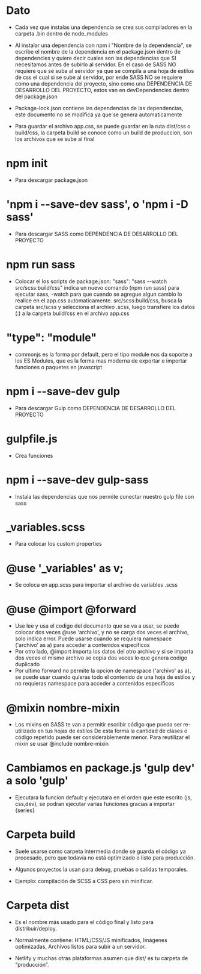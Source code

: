 # Dato
- Cada vez que instalas una dependencia se crea sus compiladores en la carpeta .bin dentro de node_modules

- Al instalar una dependencia con npm i "Nombre de la dependencia", se escribe el nombre de la dependencia en el package.json dentro de dependencies y quiere decir cuales son las dependencias que SI necesitamos antes de subirlo al servidor. En el caso de SASS NO requiere que se suba al servidor ya que se compila a una hoja de estilos de css el cual si se sube al servidor, por ende SASS NO se requiere como una dependencia del proyecto, sino como una DEPENDENCIA DE DESARROLLO DEL PROYECTO, estos van en devDependencies dentro del package.json

- Package-lock.json contiene las dependencias de las dependencias, este documento no se modifica ya que se genera automaticamente

- Para guardar el archivo app.css, se puede guardar en la ruta dist/css o build/css, la carpeta build se conoce como un build de produccion, son los archivos que se sube al final

# npm init
- Para descargar package.json

# 'npm i --save-dev sass', o 'npm i -D sass'
- Para descargar SASS como DEPENDENCIA DE DESARROLLO DEL PROYECTO

# npm run sass
- Colocar el los scripts de package.json: "sass": "sass --watch src/scss:build/css"
indica un nuevo comando (npm run sass) para ejecutar sass, -watch para que cuando se agregue algun cambio lo realice en el app.css automaticamente. src/scss:build/css, busca la carpeta src/scss y selecciona el archivo .scss, luego transfiere los datos (:) a la carpeta build/css en el archivo app.css

# "type": "module"
- commonjs es la forma por default, pero el tipo module nos da soporte a los ES Modules, que es la forma mas moderna de exportar e importar funciones o paquetes en javascript

# npm i --save-dev gulp
- Para descargar Gulp como DEPENDENCIA DE DESARROLLO DEL PROYECTO

# gulpfile.js
- Crea funciones

# npm i --save-dev gulp-sass
- Instala las dependencias que nos permite conectar nuestro gulp file con sass

# _variables.scss
- Para colocar los custom properties

# @use '_variables' as v;
- Se coloca en app.scss para importar el archivo de variables .scss

# @use @import @forward
- Use lee y usa el codigo del documento que se va a usar, se puede colocar dos veces @use 'archivo', y no se carga dos veces el archivo, solo indica error. Puede usarse cuando se requiera namespace ('archivo' as a) para acceder a contenidos especificos
- Por otro lado, @import importa los datos del otro archivo y si se importa dos veces el mismo archivo se copia dos veces lo que genera codigo duplicado
- Por ultimo forward no permite la opcion de namespace ('archivo' as a), se puede usar cuando quieras todo el contenido de una hoja de estilos y no requieras namespace para acceder a contenidos especificos

# @mixin nombre-mixin
- Los mixins en SASS te van a permitir escribir código que pueda ser re-utilizado en tus hojas de estilos De esta forma la cantidad de clases o código repetido puede ser considerablemente menor. Para reutilizar el mixin se usar @include nombre-mixin

# Cambiamos en package.js 'gulp dev' a solo 'gulp'
- Ejecutara la funcion default y ejecutara en el orden que este escrito (js, css,dev), se podran ejecutar varias funciones gracias a importar {series}

# Carpeta build
- Suele usarse como carpeta intermedia donde se guarda el código ya procesado, pero que todavía no está optimizado o listo para producción.

- Algunos proyectos la usan para debug, pruebas o salidas temporales.

- Ejemplo: compilación de SCSS a CSS pero sin minificar.

# Carpeta dist
- Es el nombre más usado para el código final y listo para distribuir/deploy.

- Normalmente contiene: HTML/CSS/JS minificados, Imágenes optimizadas, Archivos listos para subir a un servidor.

- Netlify y muchas otras plataformas asumen que dist/ es tu carpeta de “producción”.